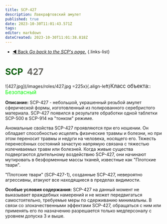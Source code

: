 ```yaml
---
title: SCP-427
description: Лавкрафтовский амулет
published: true
date: 2023-10-30T11:01:43.571Z
tags: 
editor: markdown
dateCreated: 2023-10-30T11:01:38.818Z
---
```


- [:arrow_backward: Back *Go back to the SCP's page.*](/en/game/scps#scps)
{.links-list}
# <font color="#065c06">SCP</font><font color="white">-</font><font color="#676661">427</font>
![427.jpg](/images/roles/427.jpg =225x){.align-left}<big>Класс объекта:</big>: <font color="#04f504"><big>Безопасный</big></font>

**Описание:** SCP-427 - небольшой, украшенный резьбой амулет сферической формы, изготовленный из полированного серебристого материала. SCP-427 появился в результате обработки одной таблетки SCP-500 в SCP-914 на "тонком" режиме. 

Аномальные свойства SCP-427 проявляются при его ношении. Он обладает способностью исцелять физические травмы и болезни, но при этом переносит травмы и недуги на человека, носящего его. Тяжесть перенесённых состояний зачастую напрямую связана с тяжестью излечиваемых травм или болезней. Когда живые существа подвергаются длительному воздействию SCP-427, они начинают мутировать в безформенные массы тканей, известные как "Плотские твари".

"Плотские твари" (SCP-427-1), созданные SCP-427, невероятно агрессивны, атакуют все находящиеся в пределах видимости.

**Особые условия содержания:** SCP-427 на данный момент не выказывает враждебных намерений и не может передвигаться самостоятельно, требуемые меры по сдерживанию минимальны. В связи со злокачественными эффектами SCP-427, обращаться с ним или применять его по назначению разрешается только медперсоналу с уровнем допуска 3 и выше.